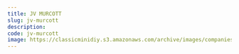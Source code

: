 ```yaml
---
title: JV MURCOTT
slug: jv-murcott
description:
code: jv-murcott
image: https://classicminidiy.s3.amazonaws.com/archive/images/companies/wp8d225bb3_06.jpg
---
```


<!-- Content of the page -->

##

    